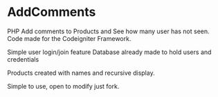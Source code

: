 # AddComments
PHP Add comments to Products and See how many user has not seen.
Code made for the Codeigniter Framework.

Simple user login/join feature
Database already made to hold users and credentials

Products created with names and recursive display.

Simple to use, open to modify just fork.
